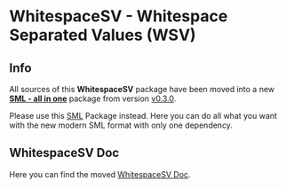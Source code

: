 # WhitespaceSV - Whitespace Separated Values (WSV)

## Info
All sources of this **WhitespaceSV** package have been moved into a new **[SML - all in one](https://github.com/GELight/sml)** package from version [v0.3.0](https://www.npmjs.com/package/@gelight/sml).

Please use this [SML](https://github.com/GELight/sml) Package instead. 
Here you can do all what you want with the new modern SML format with only one dependency.


## WhitespaceSV Doc
Here you can find the moved [WhitespaceSV Doc](https://github.com/GELight/sml/tree/master/src/doc/en/wsv).
